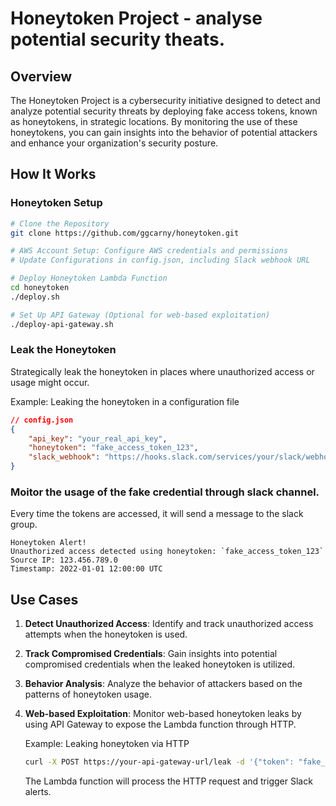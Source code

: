 # Honeytoken Project - analyse potential security theats.

## Overview

The Honeytoken Project is a cybersecurity initiative designed to detect and analyze potential security threats by deploying fake access tokens, known as honeytokens, in strategic locations. By monitoring the use of these honeytokens, you can gain insights into the behavior of potential attackers and enhance your organization's security posture.

## How It Works

### Honeytoken Setup

```bash
# Clone the Repository
git clone https://github.com/ggcarny/honeytoken.git

# AWS Account Setup: Configure AWS credentials and permissions
# Update Configurations in config.json, including Slack webhook URL

# Deploy Honeytoken Lambda Function
cd honeytoken
./deploy.sh

# Set Up API Gateway (Optional for web-based exploitation)
./deploy-api-gateway.sh
```
### Leak the Honeytoken

Strategically leak the honeytoken in places where unauthorized access or usage might occur.

Example: Leaking the honeytoken in a configuration file

```json
// config.json
{
    "api_key": "your_real_api_key",
    "honeytoken": "fake_access_token_123",
    "slack_webhook": "https://hooks.slack.com/services/your/slack/webhook"
}
```
### Moitor the usage of the fake credential through slack channel.
Every time the tokens are accessed, it will send a message to the slack group.
```
Honeytoken Alert!
Unauthorized access detected using honeytoken: `fake_access_token_123`
Source IP: 123.456.789.0
Timestamp: 2022-01-01 12:00:00 UTC
```
## Use Cases

1. **Detect Unauthorized Access**: Identify and track unauthorized access attempts when the honeytoken is used.

2. **Track Compromised Credentials**: Gain insights into potential compromised credentials when the leaked honeytoken is utilized.

3. **Behavior Analysis**: Analyze the behavior of attackers based on the patterns of honeytoken usage.

4. **Web-based Exploitation**: Monitor web-based honeytoken leaks by using API Gateway to expose the Lambda function through HTTP.

    Example: Leaking honeytoken via HTTP

    ```bash
    curl -X POST https://your-api-gateway-url/leak -d '{"token": "fake_access_token_123"}'
    ```

    The Lambda function will process the HTTP request and trigger Slack alerts.

